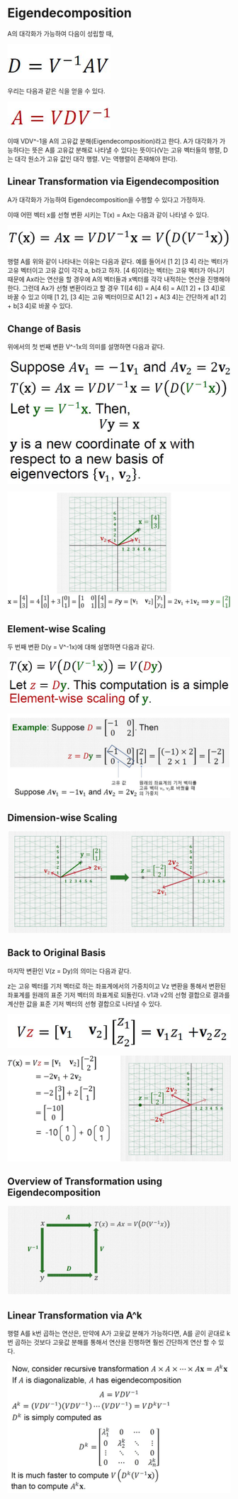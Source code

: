 # Eigendecomposition

A의 대각화가 가능하여 다음이 성립할 때,

![](./Figure/Eigendecomposition1.JPG)

우리는 다음과 같은 식을 얻을 수 있다.

![](./Figure/Eigendecomposition2.JPG)

이때 VDV^-1을 A의 고유값 분해(Eigendecomposition)라고 한다.  A가 대각화가 가능하다는 뜻은 A를 고유값 분해로 나타낼 수 있다는 뜻이다(V는 고유 벡터들의 행렬, D는 대각 원소가 고유 값인 대각 행렬. V는 역행렬이 존재해야 한다).



## Linear Transformation via Eigendecomposition

A가 대각화가 가능하여 Eigendecomposition을 수행할 수 있다고 가정하자.

이때 어떤 벡터 x를 선형 변환 시키는 T(x) = Ax는 다음과 같이 나타낼 수 있다. 

![](./Figure/Eigendecomposition3.JPG)

행렬 A를 위와 같이 나타내는 이유는 다음과 같다. 예를 들어서 [1 2] [3 4] 라는 벡터가 고유 벡터이고 고유 값이 각각 a, b라고 하자. [4 6]이라는 벡터는 고유 벡터가 아니기 때문에 Ax라는 연산을 할 경우에 A의 벡터들과 x벡터를 각각 내적하는 연산을 진행해야 한다. 그런데 Ax가 선형 변환이라고 할 경우 T([4 6]) = A[4 6] = A([1 2] + [3 4])로 바꿀 수 있고 이때 [1 2], [3 4]는 고유 벡터이므로 A[1 2] + A[3 4]는 간단하게 a[1 2] + b[3 4]로 바꿀 수 있다. 



## Change of Basis

위에서의 첫 번째 변환 V^-1x의 의미를 설명하면 다음과 같다.

![](./Figure/Eigendecomposition4.JPG)

![](./Figure/Eigendecomposition5.JPG)



## Element-wise Scaling

두 번째 변환 D(y = V^-1x)에 대해 설명하면 다음과 같다.

![](./Figure/Eigendecomposition6.JPG)

![](./Figure/Eigendecomposition7.JPG)



## Dimension-wise Scaling

![](./Figure/Eigendecomposition8.JPG)



## Back to Original Basis

마지막 변환인 V(z = Dy)의 의미는 다음과 같다. 

z는 고유 벡터를 기저 벡터로 하는 좌표계에서의 가중치이고 Vz 변환을 통해서 변환된 좌표계를 원래의 표준 기저 벡터의 좌표계로 되돌린다. v1과 v2의 선형 결합으로 결과를 계산한 값을 표준 기저 벡터의 선형 결합으로 나타낼 수 있다. 

![](./Figure/Eigendecomposition9.JPG)

![](./Figure/Eigendecomposition10.JPG)



## Overview of Transformation using Eigendecomposition

![](./Figure/Eigendecomposition11.JPG)



## Linear Transformation via A^k

행렬 A를 k번 곱하는 연산은, 만약에 A가 고윳값 분해가 가능하다면, A를 곧이 곧대로 k번 곱하는 것보다 고윳값 분해를 통해서 연산을 진행하면 훨씬 간단하게 연산 할 수 있다.

![](./Figure/Eigendecomposition12.JPG)